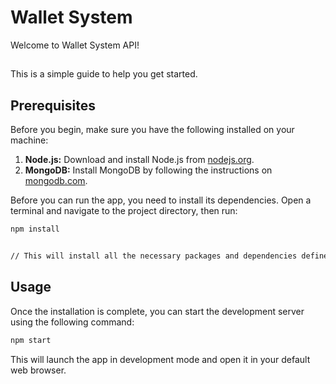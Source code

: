 # Wallet System

Welcome to Wallet System API! 

##
This is a simple guide to help you get started.

## Prerequisites

Before you begin, make sure you have the following installed on your machine:

1. **Node.js:** Download and install Node.js from [nodejs.org](https://nodejs.org/).
2. **MongoDB:** Install MongoDB by following the instructions on [mongodb.com](https://www.mongodb.com/try/download/community).


Before you can run the app, you need to install its dependencies. Open a terminal and navigate to the project directory, then run:

```bash
npm install


// This will install all the necessary packages and dependencies defined in the package.json file.
```

## Usage


Once the installation is complete, you can start the development server using the following command:
```bash
npm start
```
This will launch the app in development mode and open it in your default web browser. 

